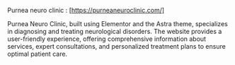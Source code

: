 Purnea neuro clinic : [https://purneaneuroclinic.com/]

Purnea Neuro Clinic, built using Elementor and the Astra theme, specializes in diagnosing and treating neurological disorders. 
The website provides a user-friendly experience, offering comprehensive information about services, expert consultations, and personalized treatment plans to ensure optimal patient care.
